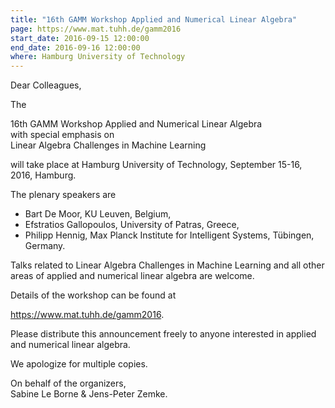```yaml
---
title: "16th GAMM Workshop Applied and Numerical Linear Algebra"
page: https://www.mat.tuhh.de/gamm2016
start_date: 2016-09-15 12:00:00
end_date: 2016-09-16 12:00:00
where: Hamburg University of Technology
---
```

Dear Colleagues,

The  
  
   16th GAMM Workshop Applied and Numerical Linear Algebra  
                 with special emphasis on  
       Linear Algebra Challenges in Machine Learning  
  
will take place at Hamburg University of Technology, September 15-16,
2016, Hamburg.

The plenary speakers are

  - Bart De Moor, KU Leuven, Belgium,  
 - Efstratios Gallopoulos, University of Patras, Greece,  
 - Philipp Hennig, Max Planck Institute for Intelligent Systems, T&uuml;bingen, Germany.  

Talks related to Linear Algebra Challenges in Machine Learning and all
other areas of applied and numerical linear algebra are welcome.

Details of the workshop can be found at  
  
<https://www.mat.tuhh.de/gamm2016>.  
  
Please distribute this announcement freely to anyone interested in
applied and numerical linear algebra.  

We apologize for multiple copies.  

On behalf of the organizers,  
Sabine Le Borne & Jens-Peter Zemke.  
